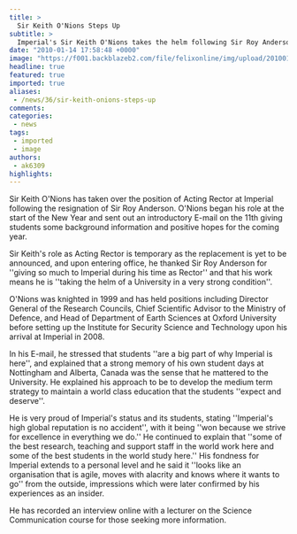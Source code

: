 ```yaml
---
title: >
  Sir Keith O'Nions Steps Up
subtitle: >
  Imperial's Sir Keith O'Nions takes the helm following Sir Roy Anderson's departure as Rector
date: "2010-01-14 17:58:48 +0000"
image: "https://f001.backblazeb2.com/file/felixonline/img/upload/201001141749-ak6309-KeithONi.jpg"
headline: true
featured: true
imported: true
aliases:
 - /news/36/sir-keith-onions-steps-up
comments:
categories:
 - news
tags:
 - imported
 - image
authors:
 - ak6309
highlights:
---
```


Sir Keith O'Nions has taken over the position of Acting Rector at Imperial following the resignation of Sir Roy Anderson. O'Nions began his role at the start of the New Year and sent out an introductory E-mail on the 11th giving students some background information and positive hopes for the coming year.

Sir Keith's role as Acting Rector is temporary as the replacement is yet to be announced, and upon entering office, he thanked Sir Roy Anderson for ''giving so much to Imperial during his time as Rector'' and that his work means he is ''taking the helm of a University in a very strong condition''.

O'Nions was knighted in 1999 and has held positions including Director General of the Research Councils, Chief Scientific Advisor to the Ministry of Defence, and Head of Department of Earth Sciences at Oxford University before setting up the Institute for Security Science and Technology upon his arrival at Imperial in 2008.

In his E-mail, he stressed that students ''are a big part of why Imperial is here'', and explained that a strong memory of his own student days at Nottingham and Alberta, Canada was the sense that he mattered to the University. He explained his approach to be to develop the medium term strategy to maintain a world class education that the students ''expect and deserve''.

He is very proud of Imperial's status and its students, stating ''Imperial's high global reputation is no accident'', with it being ''won because we strive for excellence in everything we do.'' He continued to explain that ''some of the best research, teaching and support staff in the world work here and some of the best students in the world study here.'' His fondness for Imperial extends to a personal level and he said it ''looks like an organisation that is agile, moves with alacrity and knows where it wants to go'' from the outside, impressions which were later confirmed by his experiences as an insider.

He has recorded an interview online with a lecturer on the Science Communication course for those seeking more information.
